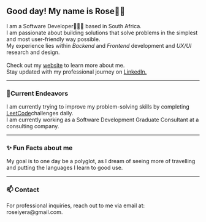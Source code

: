 <h2>Good day! My name is <b>Rose</b>👋😄</h2>
I am a Software Developer👩🏾‍💻 based in South Africa.<br/>
I am passionate about building solutions that solve problems in the simplest and most user-friendly way possible.<br/>
My experience lies within <i>Backend</i> and <i>Frontend</i> development and <i>UX/UI</i> research and design.<br/><br/>
Check out my <a href="https://roseiyera.github.io/roseiyera/">website</a> to learn more about me.<br/>
Stay updated with my professional journey on <a href="www.linkedin.com/in/rose-iyera-0550681b1">LinkedIn.</a>
<hr/>

<h3>🔭Current Endeavors</h3>
I am currently trying to improve my problem-solving skills by completing <a href="https://leetcode.com/roseiyera/">LeetCode</a>challenges daily.<br/>
I am currently working as a Software Development Graduate Consultant at a consulting company.
<hr/>

<h3>✨ Fun Facts about me</h3>
My goal is to one day be a polyglot, as I dream of seeing more of travelling and putting the languages I learn to good use.
<hr/>

<h3>📫 Contact</h3>
For professional inquiries, reach out to me via email at:<br/>
roseiyera@gmail.com.
